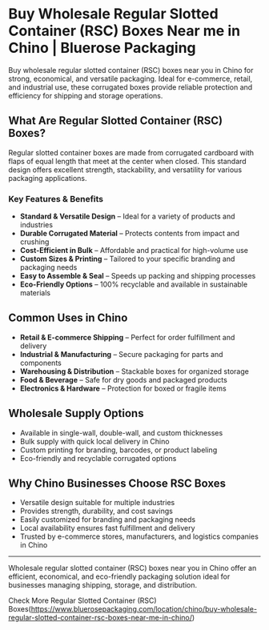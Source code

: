 # Buy Wholesale Regular Slotted Container (RSC) Boxes Near me in Chino | Bluerose Packaging  

Buy wholesale regular slotted container (RSC) boxes near you in Chino for strong, economical, and versatile packaging. Ideal for e-commerce, retail, and industrial use, these corrugated boxes provide reliable protection and efficiency for shipping and storage operations.

## What Are Regular Slotted Container (RSC) Boxes?  

Regular slotted container boxes are made from corrugated cardboard with flaps of equal length that meet at the center when closed. This standard design offers excellent strength, stackability, and versatility for various packaging applications.  

### Key Features & Benefits  

- **Standard & Versatile Design** – Ideal for a variety of products and industries  
- **Durable Corrugated Material** – Protects contents from impact and crushing  
- **Cost-Efficient in Bulk** – Affordable and practical for high-volume use  
- **Custom Sizes & Printing** – Tailored to your specific branding and packaging needs  
- **Easy to Assemble & Seal** – Speeds up packing and shipping processes  
- **Eco-Friendly Options** – 100% recyclable and available in sustainable materials  

## Common Uses in Chino  

- **Retail & E-commerce Shipping** – Perfect for order fulfillment and delivery  
- **Industrial & Manufacturing** – Secure packaging for parts and components  
- **Warehousing & Distribution** – Stackable boxes for organized storage  
- **Food & Beverage** – Safe for dry goods and packaged products  
- **Electronics & Hardware** – Protection for boxed or fragile items  

## Wholesale Supply Options  

- Available in single-wall, double-wall, and custom thicknesses  
- Bulk supply with quick local delivery in Chino  
- Custom printing for branding, barcodes, or product labeling  
- Eco-friendly and recyclable corrugated options  

## Why Chino Businesses Choose RSC Boxes  

- Versatile design suitable for multiple industries  
- Provides strength, durability, and cost savings  
- Easily customized for branding and packaging needs  
- Local availability ensures fast fulfillment and delivery  
- Trusted by e-commerce stores, manufacturers, and logistics companies in Chino  

---  
Wholesale regular slotted container (RSC) boxes near you in Chino offer an efficient, economical, and eco-friendly packaging solution ideal for businesses managing shipping, storage, and distribution.  

Check More Regular Slotted Container (RSC) Boxes(https://www.bluerosepackaging.com/location/chino/buy-wholesale-regular-slotted-container-rsc-boxes-near-me-in-chino/)

